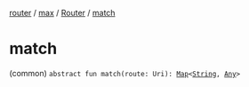 [router](../../index.md) / [max](../index.md) / [Router](index.md) / [match](./match.md)

# match

(common) `abstract fun match(route: Uri): `[`Map`](https://kotlinlang.org/api/latest/jvm/stdlib/kotlin.collections/-map/index.html)`<`[`String`](https://kotlinlang.org/api/latest/jvm/stdlib/kotlin/-string/index.html)`, `[`Any`](https://kotlinlang.org/api/latest/jvm/stdlib/kotlin/-any/index.html)`>`